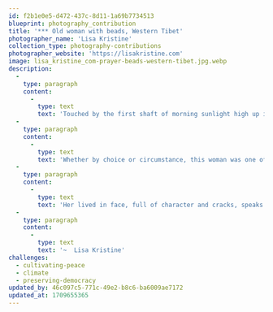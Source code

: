 ```yaml
---
id: f2b1e0e5-d472-437c-8d11-1a69b7734513
blueprint: photography_contribution
title: '*** Old woman with beads, Western Tibet'
photographer_name: 'Lisa Kristine'
collection_type: photography-contributions
photographer_website: 'https://lisakristine.com'
image: lisa_kristine_com-prayer-beads-western-tibet.jpg.webp
description:
  -
    type: paragraph
    content:
      -
        type: text
        text: 'Touched by the first shaft of morning sunlight high up in the Himalayas, this elderly woman sits in the biting temperature of 10 degrees. Completely blind, she prays and passes the beads of her mala through her sacred hands all day.'
  -
    type: paragraph
    content:
      -
        type: text
        text: 'Whether by choice or circumstance, this woman was one of the few who never married and therefore had no children to care for her as an elder. Buddhist people are attentive and responsible for one another and so this woman is loved well and cared for by her entire community.'
  -
    type: paragraph
    content:
      -
        type: text
        text: 'Her lived in face, full of character and cracks, speaks of a life which has been led with purpose and that now possesses the tales embedded in its appearance.'
  -
    type: paragraph
    content:
      -
        type: text
        text: '~  Lisa Kristine'
challenges:
  - cultivating-peace
  - climate
  - preserving-democracy
updated_by: 46c097c5-771c-49e2-b8c6-ba6009ae7172
updated_at: 1709655365
---
```

